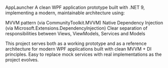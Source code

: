 AppLauncher
A clean WPF application prototype built with .NET 9, implementing a modern, maintainable architecture using:

MVVM pattern (via CommunityToolkit.MVVM)
Native Dependency Injection (via Microsoft.Extensions.DependencyInjection)
Clear separation of responsibilities between Views, ViewModels, Services and Models

This project serves both as a working prototype and as a reference architecture for modern WPF applications built with clean MVVM + DI principles. Easy to replace mock services with real implementations as the project evolves.
